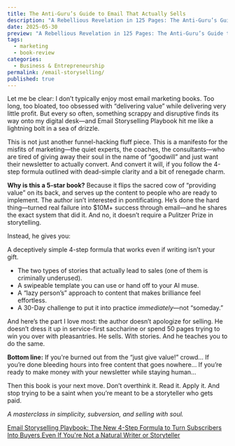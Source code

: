 ```yaml
---
title: The Anti-Guru’s Guide to Email That Actually Sells
description: "A Rebellious Revelation in 125 Pages: The Anti-Guru’s Guide to Email That Actually Sells"
date: 2025-05-30
preview: "A Rebellious Revelation in 125 Pages: The Anti-Guru’s Guide to Email That Actually Sells"
tags:
  - marketing
  - book-review
categories:
  - Business & Entrepreneurship
permalink: /email-storyselling/
published: true
---
```

Let me be clear: I don’t typically enjoy most email marketing books. Too long, too bloated, too obsessed with “delivering value” while delivering very little profit. But every so often, something scrappy and disruptive finds its way onto my digital desk—and Email Storyselling Playbook hit me like a lightning bolt in a sea of drizzle.

This is not just another funnel-hacking fluff piece. This is a manifesto for the misfits of marketing—the quiet experts, the coaches, the consultants—who are tired of giving away their soul in the name of “goodwill” and just want their newsletter to actually convert. And convert it will, if you follow the 4-step formula outlined with dead-simple clarity and a bit of renegade charm.

**Why is this a 5-star book?** Because it flips the sacred cow of “providing value” on its back, and serves up the content to people who are ready to implement. The author isn’t interested in pontificating. He’s done the hard thing—turned real failure into $10M+ success through email—and he shares the exact system that did it. And no, it doesn’t require a Pulitzer Prize in storytelling.

Instead, he gives you:

A deceptively simple 4-step formula that works even if writing isn’t your gift.
- The two types of stories that actually lead to sales (one of them is criminally underused).
- A swipeable template you can use or hand off to your AI muse.
- A “lazy person’s” approach to content that makes brilliance feel effortless.
- A 30-Day challenge to put it into practice *immediately*—not “someday.”

And here’s the part I love most: the author doesn’t apologize for selling. He doesn’t dress it up in service-first saccharine or spend 50 pages trying to win you over with pleasantries. He sells. With stories. And he teaches you to do the same.

**Bottom line:**
If you're burned out from the “just give value!” crowd...
If you’re done bleeding hours into free content that goes nowhere...
If you’re ready to make money with your newsletter while staying human...

Then this book is your next move. Don’t overthink it. Read it. Apply it. And stop trying to be a saint when you’re meant to be a storyteller who gets paid.

*A masterclass in simplicity, subversion, and selling with soul.*

[Email Storyselling Playbook: The New 4-Step Formula to Turn Subscribers Into Buyers Even If You're Not a Natural Writer or Storyteller](https://amzn.to/43B9SpJ)